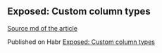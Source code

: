 ## Exposed: Custom column types

[Source md of the article](./ARTICLE.md)

Published on Habr [Exposed: Custom column types](https://habr.com/en/articles/959426/)
